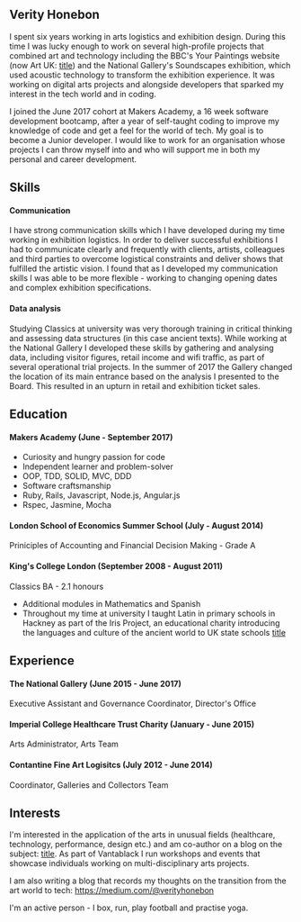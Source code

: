 ## Verity Honebon

I spent six years working in arts logistics and exhibition design. During this time I was lucky enough to work on several high-profile projects that combined art and technology including the BBC's Your Paintings website (now Art UK: [title](https://artuk.org/discover/artworks/)) and the National Gallery's Soundscapes exhibition, which used acoustic technology to transform the exhibition experience.  It was working on digital arts projects and alongside developers that sparked my interest in the tech world and in coding.

I joined the June 2017 cohort at Makers Academy, a 16 week software development bootcamp, after a year of self-taught coding to improve my knowledge of code and get a feel for the world of tech.  My goal is to become a Junior developer.  I would like to work for an organisation whose projects I can throw myself into and who will support me in both my personal and career development.

## Skills

#### Communication

I have strong communication skills which I have developed during my time working in exhibition logistics.  In order to deliver successful exhibitions I had to communicate clearly and frequently with clients, artists, colleagues and third parties to overcome logistical constraints and deliver shows that fulfilled the artistic vision.  I found that as I developed my communication skills I was able to be more flexible - working to changing opening dates and complex exhibition specifications.  

#### Data analysis

Studying Classics at university was very thorough training in critical thinking and assessing data structures (in this case ancient texts).  While working at the National Gallery I developed these skills by gathering and analysing data, including visitor figures, retail income and wifi traffic, as part of several operational trial projects.  In the summer of 2017 the Gallery changed the location of its main entrance based on the analysis I presented to the Board.  This resulted in an upturn in retail and exhibition ticket sales.

## Education

#### Makers Academy (June - September 2017)

- Curiosity and hungry passion for code
- Independent learner and problem-solver
- OOP, TDD, SOLID, MVC, DDD
- Software craftsmanship
- Ruby, Rails, Javascript, Node.js, Angular.js
- Rspec, Jasmine, Mocha

#### London School of Economics Summer School (July - August 2014)
Priniciples of Accounting and Financial Decision Making - Grade A

#### King's College London (September 2008 - August 2011)
Classics BA - 2.1 honours

- Additional modules in Mathematics and Spanish
- Throughout my time at university I taught Latin in primary schools in Hackney as part of the Iris Project, an educational charity introducing the languages and culture of the ancient world to UK state schools [title](http://irisproject.org.uk)

## Experience

#### The National Gallery (June 2015 - June 2017)    
Executive Assistant and Governance Coordinator, Director's Office

#### Imperial College Healthcare Trust Charity (January - June 2015)   
Arts Administrator, Arts Team

#### Contantine Fine Art Logisitcs (July 2012 - June 2014)
Coordinator, Galleries and Collectors Team

## Interests

I'm interested in the application of the arts in unusual fields (healthcare, technology, performance, design etc.) and am co-author on a blog on the subject: [title](https://vantablackart.wordpress.com).  As part of Vantablack I run workshops and events that showcase individuals working on multi-disciplinary arts projects.

I am also writing a blog that records my thoughts on the transition from the art world to tech: https://medium.com/@verityhonebon

I'm an active person - I box, run, play football and practise yoga.



